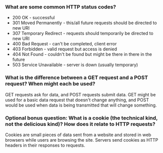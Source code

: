 ### What are some common HTTP status codes?
* 200 OK - successful
* 301 Moved Permanently - this/all future requests should be directed to new URI
* 307 Temporary Redirect - requests should temporarily be directed to new URI
* 400 Bad Request - can't be completed, client error
* 403 Forbidden - valid request but access is denied
* 404 Not Found - couldn't be found but might be there in there in the future
* 503 Service Unavailable - server is down (usually temporary)

### What is the difference between a GET request and a POST request? When might each be used?
GET requests ask for data, and POST requests submit data.  GET might be used for a basic data request that doesn't change anything, and POST would be used when data is being transmitted that will change something.

### Optional bonus question: What is a cookie (the technical kind, not the delicious kind)? How does it relate to HTTP requests?
Cookies are small pieces of data sent from a website and stored in web browsers while users are browsing the site.  Servers send cookies as HTTP headers in their responses to requests.

